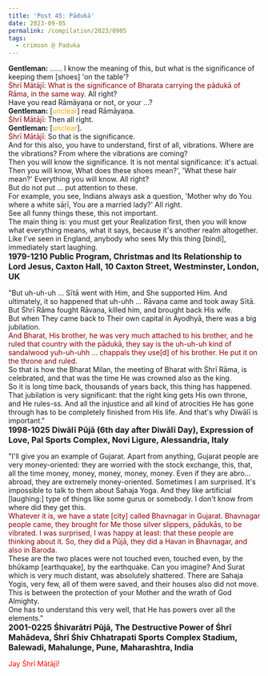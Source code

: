 ```yaml
---
title: 'Post 45: Pādukā'
date: 2023-09-05
permalink: /compilation/2023/0905
tags:
  - crimson @ Paduka
---
```


<div class="para-divider"></div>

<p>
<b>Gentleman:</b> ...... I know the meaning of this, but what is the significance of keeping them [shoes] 'on the table'?<br>
<font color="DarkRed">Śhrī Mātājī:</font> <font color="DarkRed">What is the significance of Bharata carrying the pādukā of Rāma, in the same way.</font> All right?<br>
Have you read Rāmāyaṇa or not, or your ...?<br>
<b>Gentleman:</b> [<font color="orange">unclear</font>] read Rāmāyaṇa.<br>
<font color="DarkRed">Śhrī Mātājī:</font> Then all right.<br>
<b>Gentleman:</b> [<font color="orange">unclear</font>].<br>
<font color="DarkRed">Śhrī Mātājī:</font> So that is the significance.<br>
And for this also, you have to understand, first of all, vibrations. Where are the vibrations? From where the vibrations are coming?<br>
Then you will know the significance. It is not mental significance: it's actual. Then you will know, What does these shoes mean?', 'What these hair mean?' Everything you will know. All right?<br>
But do not put ... put attention to these.<br>
For example, you see, Indians always ask a question, 'Mother why do You where a white sāṛī, You are a married lady?' All right.<br> 
See all funny things these,  this not important.<br>
The main thing is: you must get your Realization first, then you will know what everything means, what it says, because it's another realm altogether.<br>
Like I've seen in England, anybody who sees My this thing [bindi], immediately start laughing.<br>
<font size="+0"><b>1979-1210 Public Program, Christmas and Its Relationship to Lord Jesus, Caxton Hall, 10 Caxton Street, Westminster, London, UK</b></font>
</p>

<div class="para-divider"></div>

<p>
"But uh-uh-uh ... Sītā went with Him, and She supported Him. And ultimately, it so happened that uh-uhh ... Rāvaṇa came and took away Sītā.<br>
But Śhrī Rāma fought Rāvaṇa, killed him, and brought back His wife.<br>
But when They came back to Their own capital in Ayodhyā, there was a big jubilation.<br> 
<font color="DarkRed">And Bharat, His brother, he was very much attached to his brother, and he ruled that country with the pādukā, they say is the uh-uh-uh kind of sandalwood yuh-uh-uhh ... chappals they use[d] of his brother. He put it on the throne and ruled.</font><br>
So that is how the Bharat Milan, the meeting of Bharat with Śhrī Rāma, is celebrated, and that was the time He was crowned also as the king.<br>
So it is long time back, thousands of years back, this thing has happened.<br>
That jubilation is very significant: that the right king gets His own throne, and He rules-ss. And all the injustice and all kind of atrocities He has gone through has to be completely finished from His life. And that's why Diwālī is important."<br>
<font size="+0"><b>1998-1025 Diwālī Pūjā (6th day after Diwālī Day), Expression of Love, Pal Sports Complex, Novi Ligure, Alessandria, Italy</b></font>
</p>

<div class="para-divider"></div>

<p>
"I'll give you an example of Gujarat. Apart from anything, Gujarat people are very money-oriented: they are worried with the stock exchange, this, that, all the time money, money, money, money, money. Even if they are abro... abroad, they are extremely money-oriented. Sometimes I am surprised. It's impossible to talk to them about Sahaja Yoga. And they like artificial [laughing:] type of things like some gurus or somebody. I don't know from where did they get this.<br>
<font color="DarkRed">Whatever it is, we have a state [city] called Bhavnagar in Gujarat. Bhavnagar people came, they brought for Me those silver slippers, pādukās, to be vibrated. I was surprised, I was happy at least: that these people are thinking about it. So, they did a Pūjā, they did a Havan in Bhavnagar, and also in Baroda.</font><br>
These are the two places were not touched even, touched even, by the bhūkamp [earthquake], by the earthquake. Can you imagine? And Surat which is very much distant, was absolutely shattered. There are Sahaja Yogis, very few, all of them were saved, and their houses also did not move.<br>
This is between the protection of your Mother and the wrath of God Almighty.<br>
One has to understand this very well, that He has powers over all the elements."<br>
<font size="+0"><b>2001-0225 Śhivarātri Pūjā, The Destructive Power of Śhrī Mahādeva, Śhrī Śhiv Chhatrapati Sports Complex Stadium, Balewadi, Mahalunge, Pune, Maharashtra, India</b></font>
</p>

<div class="para-divider"></div>

<p style="color:red;">Jay Śhrī Mātājī!<br></p>